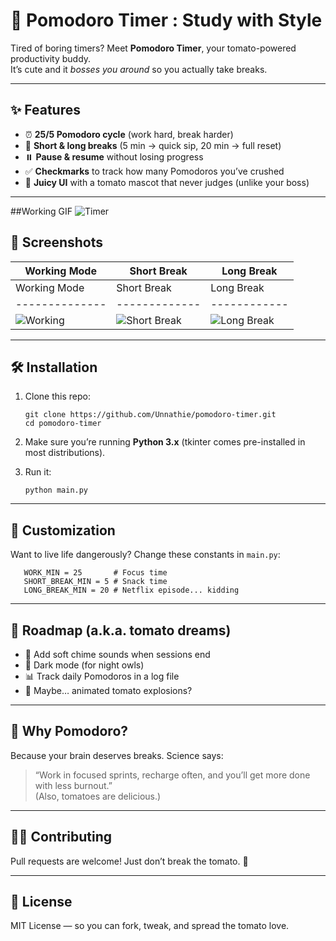 # 🍅 Pomodoro Timer : Study with Style  
Tired of boring timers? Meet **Pomodoro Timer**, your tomato-powered productivity buddy.  
It’s cute and it *bosses you around* so you actually take breaks.  

---

## ✨ Features  
- ⏰ **25/5 Pomodoro cycle** (work hard, break harder)  
- 🍵 **Short & long breaks** (5 min → quick sip, 20 min → full reset)  
- ⏸️ **Pause & resume** without losing progress  
- ✅ **Checkmarks** to track how many Pomodoros you’ve crushed  
- 🎨 **Juicy UI** with a tomato mascot that never judges (unlike your boss)  

---
##Working GIF
![Timer](https://github.com/user-attachments/assets/21237222-a4ff-4646-ba70-e4f8c56a236b)

## 📸 Screenshots  
| Working Mode | Short Break | Long Break |  
|--------------|-------------|------------|  
| Working Mode | Short Break | Long Break |
|--------------|-------------|------------|
| ![Working](https://github.com/user-attachments/assets/b766c8fb-6f82-4cae-87d7-8bb0b1113dfb) | ![Short Break](https://github.com/user-attachments/assets/c8065b97-0da0-440e-b44c-54e7874d1a2e) | ![Long Break](https://github.com/user-attachments/assets/7b02d356-315f-4de3-8d0f-db5dec965caa) |

---

## 🛠️ Installation  
1. Clone this repo:  
       
       git clone https://github.com/Unnathie/pomodoro-timer.git
       cd pomodoro-timer  

2. Make sure you’re running **Python 3.x** (tkinter comes pre-installed in most distributions).  

3. Run it:  
       
       python main.py  

---

## 🔧 Customization  
Want to live life dangerously? Change these constants in `main.py`:  
       
       WORK_MIN = 25       # Focus time  
       SHORT_BREAK_MIN = 5 # Snack time  
       LONG_BREAK_MIN = 20 # Netflix episode... kidding  

---

## 🚀 Roadmap (a.k.a. tomato dreams)  
- 🔔 Add soft chime sounds when sessions end  
- 🌙 Dark mode (for night owls)  
- 📊 Track daily Pomodoros in a log file  
- 🎉 Maybe… animated tomato explosions?  

---

## 🥗 Why Pomodoro?  
Because your brain deserves breaks. Science says:  
> “Work in focused sprints, recharge often, and you’ll get more done with less burnout.”  
(Also, tomatoes are delicious.)  

---

## 👩‍💻 Contributing  
Pull requests are welcome! Just don’t break the tomato. 🍅  

---

## 📜 License  
MIT License — so you can fork, tweak, and spread the tomato love.  
